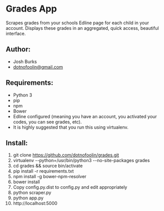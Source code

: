 Grades App
==========

Scrapes grades from your schools Edline page for each child in your account. 
Displays these grades in an aggregated, quick access, beautiful interface.

Author:
-------
* Josh Burks
* dotnofoolin@gmail.com

Requirements:
-------------
* Python 3
* pip
* npm
* Bower
* Edline configured (meaning you have an account, you activated your codes, you can see grades, etc). 
* It is highly suggested that you run this using virtualenv.

Install:
--------
1. git clone https://github.com/dotnofoolin/grades.git
2. virtualenv --python=/usr/bin/python3 --no-site-packages grades
3. cd grades && source bin/activate
4. pip install -r requirements.txt
5. npm install -g bower-npm-resolver
6. bower install
7. Copy config.py.dist to config.py and edit appropriately
8. python scraper.py
9. python app.py
10. http://localhost:5000